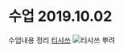 # 수업 2019.10.02
수업내용 정리 
[티샤쓰](https://github.com/Meojong/php_201840136/blob/master/201840136_최현종_PHP_6주차.pptx)
<img src="./image/lee.jpg" alt="티샤쓰 뿌려">